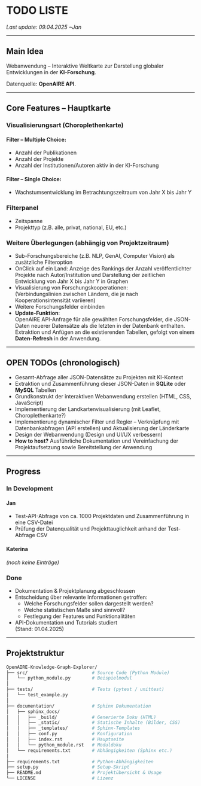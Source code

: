 # TODO LISTE  
_Last update: 09.04.2025 ~Jan_

---
## **Main Idea**  
Webanwendung – Interaktive Weltkarte zur Darstellung globaler Entwicklungen in der **KI-Forschung**.

Datenquelle: **OpenAIRE API**.

---

## **Core Features – Hauptkarte**

### **Visualisierungsart (Choroplethenkarte)**

#### **Filter – Multiple Choice:**
- Anzahl der Publikationen  
- Anzahl der Projekte  
- Anzahl der Institutionen/Autoren aktiv in der KI-Forschung  

#### **Filter – Single Choice:**
- Wachstumsentwicklung im Betrachtungszeitraum von Jahr X bis Jahr Y

### **Filterpanel**
- Zeitspanne  
- Projekttyp (z.B. alle, privat, national, EU, etc.)

### **Weitere Überlegungen (abhängig von Projektzeitraum)**  
- Sub-Forschungsbereiche (z.B. NLP, GenAI, Computer Vision) als zusätzliche Filteroption
- OnClick auf ein Land: Anzeige des Rankings der Anzahl veröffentlichter Projekte nach Autor/Institution und Darstellung der zeitlichen Entwicklung von Jahr X bis Jahr Y in Graphen
- Visualisierung von Forschungskooperationen:  
  (Verbindungslinien zwischen Ländern, die je nach Kooperationsintensität variieren)
- Weitere Forschungsfelder einbinden
- **Update-Funktion**:  
  OpenAIRE API-Anfrage für alle gewählten Forschungsfelder, die JSON-Daten neuerer Datensätze als die letzten in der Datenbank enthalten. Extraktion und Anfügen an die existierenden Tabellen, gefolgt von einem **Daten-Refresh** in der Anwendung.

---

## **OPEN TODOs** (chronologisch)

- Gesamt-Abfrage aller JSON-Datensätze zu Projekten mit KI-Kontext  
- Extraktion und Zusammenführung dieser JSON-Daten in **SQLite** oder **MySQL** Tabellen
- Grundkonstrukt der interaktiven Webanwendung erstellen (HTML, CSS, JavaScript)
- Implementierung der Landkartenvisualisierung (mit Leaflet, Choroplethenkarte?)
- Implementierung dynamischer Filter und Regler – Verknüpfung mit Datenbankabfragen (API erstellen) und Aktualisierung der Länderkarte
- Design der Webanwendung (Design und UI/UX verbessern)
- **How to host?** Ausführliche Dokumentation und Vereinfachung der Projektaufsetzung sowie Bereitstellung der Anwendung

---

## **Progress**

### **In Development**

#### **Jan**
- Test-API-Abfrage von ca. 1000 Projektdaten und Zusammenführung in eine CSV-Datei
- Prüfung der Datenqualität und Projekttauglichkeit anhand der Test-Abfrage CSV

#### **Katerina**
*(noch keine Einträge)*

### **Done**
- Dokumentation & Projektplanung abgeschlossen  
- Entscheidung über relevante Informationen getroffen:  
  - Welche Forschungsfelder sollen dargestellt werden?  
  - Welche statistischen Maße sind sinnvoll?  
  - Festlegung der Features und Funktionalitäten  
- API-Dokumentation und Tutorials studiert  
  (Stand: 01.04.2025)

---

## Projektstruktur

```bash
OpenAIRE-Knowledge-Graph-Explorer/
├── src/                        # Source Code (Python Module)
│   └── python_module.py        # Beispielmodul
│
├── tests/                      # Tests (pytest / unittest)
│   └── test_example.py         
│
├── documentation/              # Sphinx Dokumentation
│   ├── sphinx_docs/
│   │   ├── _build/             # Generierte Doku (HTML)
│   │   ├── _static/            # Statische Inhalte (Bilder, CSS)
│   │   ├── _templates/         # Sphinx-Templates
│   │   ├── conf.py             # Konfiguration
│   │   ├── index.rst           # Hauptseite
│   │   └── python_module.rst   # Moduldoku
│   └── requirements.txt        # Abhängigkeiten (Sphinx etc.)
│
├── requirements.txt            # Python-Abhängigkeiten
├── setup.py                    # Setup-Skript
├── README.md                   # Projektübersicht & Usage
└── LICENSE                     # Lizenz
